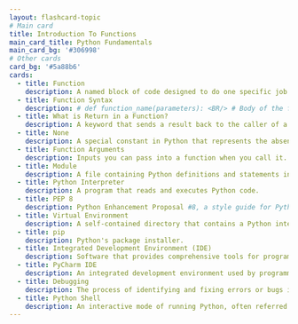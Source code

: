 ```yaml
---
layout: flashcard-topic
# Main card
title: Introduction To Functions
main_card_title: Python Fundamentals
main_card_bg: '#306998'
# Other cards
card_bg: '#5a88b6'
cards:
  - title: Function
    description: A named block of code designed to do one specific job and can be called multiple times.
  - title: Function Syntax
    description: # def function_name(parameters): <BR/> # Body of the function <BR/> return value_or_expression`"
  - title: What is Return in a Function?
    description: A keyword that sends a result back to the caller of a function.
  - title: None
    description: A special constant in Python that represents the absence of a value or a null value. It's the default return value of functions.
  - title: Function Arguments
    description: Inputs you can pass into a function when you call it.
  - title: Module
    description: A file containing Python definitions and statements intended for use in other Python programs.
  - title: Python Interpreter
    description: A program that reads and executes Python code.
  - title: PEP 8
    description: Python Enhancement Proposal #8, a style guide for Python code.
  - title: Virtual Environment
    description: A self-contained directory that contains a Python interpreter and any additional packages.
  - title: pip
    description: Python's package installer.
  - title: Integrated Development Environment (IDE)
    description: Software that provides comprehensive tools for programming.
  - title: PyCharm IDE
    description: An integrated development environment used by programmers to develop Python software.
  - title: Debugging
    description: The process of identifying and fixing errors or bugs in a Python program.
  - title: Python Shell
    description: An interactive mode of running Python, often referred to as "REPL" (Read-Eval-Print Loop).
---
```


